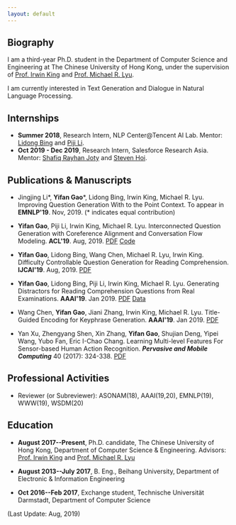 ```yaml
---
layout: default
---
```


## Biography
I am a third-year Ph.D. student in the Department of Computer Science and Engineering at The Chinese University of Hong Kong, under the supervision of [Prof. Irwin King](http://www.cse.cuhk.edu.hk/irwin.king/) and [Prof. Michael R. Lyu](http://www.cse.cuhk.edu.hk/lyu/).

I am currently interested in Text Generation and Dialogue in Natural Language Processing.

## Internships
- **Summer 2018**, Research Intern, NLP Center@Tencent AI Lab. Mentor: [Lidong Bing](https://lidongbing.github.io/) and [Piji Li](http://lipiji.com).
- **Oct 2019 - Dec 2019**, Research Intern, Salesforce Research Asia. Mentor: [Shafiq Rayhan Joty](https://raihanjoty.github.io) and [Steven Hoi](https://sites.google.com/view/stevenhoi/home).

## Publications & Manuscripts
- Jingjing Li\*, **Yifan Gao**\*, Lidong Bing, Irwin King, Michael R. Lyu. Improving Question Generation With to the Point Context. To appear in **EMNLP'19**. Nov, 2019. (\* indicates equal contribution)

- **Yifan Gao**, Piji Li, Irwin King, Michael R. Lyu. Interconnected Question Generation with Coreference Alignment and Conversation Flow Modeling. **ACL'19**. Aug, 2019. [PDF](https://arxiv.org/abs/1906.06893) [Code](https://github.com/Evan-Gao/conversational-QG)

- **Yifan Gao**, Lidong Bing, Wang Chen, Michael R. Lyu, Irwin King. Difficulty Controllable Question Generation for Reading Comprehension. **IJCAI'19**. Aug, 2019. [PDF](https://arxiv.org/abs/1807.03586)

- **Yifan Gao**, Lidong Bing, Piji Li, Irwin King, Michael R. Lyu. Generating Distractors for Reading Comprehension Questions from Real Examinations. **AAAI'19**. Jan 2019. [PDF](https://arxiv.org/abs/1809.02768) [Data](https://github.com/Evan-Gao/Distractor-Generation-RACE)

- Wang Chen, **Yifan Gao**, Jiani Zhang, Irwin King, Michael R. Lyu. Title-Guided Encoding for Keyphrase Generation. **AAAI'19**. Jan 2019. [PDF](https://arxiv.org/abs/1808.08575)

- Yan Xu, Zhengyang Shen, Xin Zhang, **Yifan Gao**, Shujian Deng, Yipei Wang, Yubo Fan, Eric I-Chao Chang. Learning Multi-level Features For Sensor-based Human Action Recognition. ***Pervasive and Mobile Computing*** 40 (2017): 324-338. [PDF](https://www.sciencedirect.com/science/article/pii/S1574119217301141)

## Professional Activities
- Reviewer (or Subreviewer): ASONAM(18), AAAI(19,20), EMNLP(19), WWW(19), WSDM(20)

## Education
- **August 2017--Present**, Ph.D. candidate, The Chinese University of Hong Kong, Department of Computer Science & Engineering. Advisors: [Prof. Irwin King](http://www.cse.cuhk.edu.hk/irwin.king/) and [Prof. Michael R. Lyu](http://www.cse.cuhk.edu.hk/lyu/)

- **August 2013--July 2017**, B. Eng., Beihang University, Department of Electronic & Information Engineering

- **Oct 2016--Feb 2017**, Exchange student, Technische Universität Darmstadt, Department of Computer Science

(Last Update: Aug, 2019)
